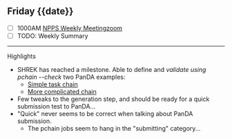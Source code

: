 ## Friday {{date}}

- [ ] 1000AM [NPPS Weekly Meeting](https://docs.google.com/document/d/1YfTyXPeXNQU4XUB28bvHJolgyBIJ2bfrd0u9Gd3WD70/edit)[zoom](https://bnl.zoomgov.com/j/16157150845?pwd=NXNqTi9ZWEFBKzYwRXQ5U3NXU1dBZz09)
- [ ] TODO: Weekly Summary

------------------------------------------------------------

Highlights

- SHREK has reached a milestone.  Able to define and *validate using pchain --check* two PanDA examples:
	- [Simple task chain](https://panda-wms.readthedocs.io/en/latest/client/pchain.html#simple-task-chain)
	- [More complicated chain](https://panda-wms.readthedocs.io/en/latest/client/pchain.html#more-complicated-chain)
- Few tweaks to the generation step, and should be ready for a quick submission test to PanDA...
- "Quick" never seems to be correct when talking about PanDA submission.  
	- The pchain jobs seem to hang in the "submitting" category...

